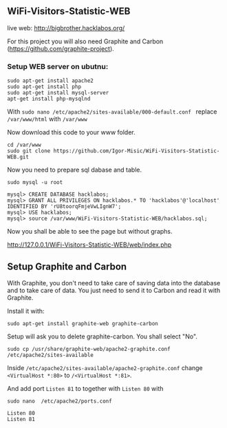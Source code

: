 ## WiFi-Visitors-Statistic-WEB
live web: http://bigbrother.hacklabos.org/

For this project you will also need Graphite and Carbon (https://github.com/graphite-project).

### Setup WEB server on ubutnu:

```
sudo apt-get install apache2
sudo apt-get install php
sudo apt-get install mysql-server
apt-get install php-mysqlnd
```
With `sudo nano /etc/apache2/sites-available/000-default.conf ` replace `/var/www/html` with `/var/www`

Now download this code to your www folder.

```
cd /var/www
sudo git clone https://github.com/Igor-Misic/WiFi-Visitors-Statistic-WEB.git
```

Now you need to prepare sql dabase and table.

```
sudo mysql -u root
```

```
mysql> CREATE DATABASE hacklabos;
mysql> GRANT ALL PRIVILEGES ON hacklabos.* TO 'hacklabos'@'localhost' IDENTIFIED BY 'rU8toorqFmjeVwLIgnW7';
mysql> USE hacklabos;
mysql> source /var/www/WiFi-Visitors-Statistic-WEB/hacklabos.sql;
```

Now you shall be able to see the page but without graphs.

http://127.0.0.1/WiFi-Visitors-Statistic-WEB/web/index.php

## Setup Graphite and Carbon
With Graphite, you don't need to take care of saving data into the database and to take care of data. You just need to send it to Carbon and read it with Graphite.

Install it with:


```
sudo apt-get install graphite-web graphite-carbon

```
Setup will ask you to delete graphite-carbon. You shall select "No". 

```
sudo cp /usr/share/graphite-web/apache2-graphite.conf /etc/apache2/sites-available
```

Inside  `/etc/apache2/sites-available/apache2-graphite.conf` change `<VirtualHost *:80>` to `/<VirtualHost *:81>`.

And add port `Listen 81` to together with `Listen 80` with 

`sudo nano  /etc/apache2/ports.conf `

```
Listen 80
Listen 81
```



